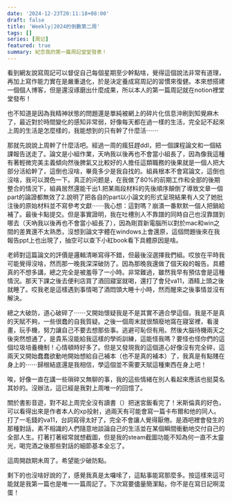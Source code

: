 ```yaml
---
date: '2024-12-23T20:11:18+08:00'
draft: false
title: 'Weekly|2024的倒數第二周'
tags: []
series: [周记]
featured: true
summary: 紀念我的第一篇周記堂堂發表！
---
```


看到網友說寫周記可以督促自己每個星期至少幹點啥，覺得這個說法非常有道理，再加上寫作能力實在是嚴重退化，於是決定養成寫周記的習慣來復健。本來想搭建一個個人博客，但是還沒琢磨出什麼成果，所以本人的第一篇周記就在notion裡堂堂發布！

也不知道是因為我精神狀態的問題還是單純被網上的碎片化信息沖刷到知覺麻木了，最近對於時間變化的感知非常弱，好像每天都在過一樣的生活，完全記不起來上周的生活是怎麼樣的，我能想到的只有幹了什麼活⋯⋯

那就先說說上周幹了什麼活吧。經過一周的瘋狂趕ddl，把一個課程論文和一個結課報告送走了。論文是小組作業，天吶我以後再也不會當小組長了，因為像我這種有著輕微完美主義傾向然後脾氣又比較好的人擔任這類職務的後果就是一個人把大部分活給幹了，這倒也沒啥，畢竟多少是我自找的。組員根本不會寫論文，這倒也沒啥，我可以潤色一下。真正的问题是，在我做了80%的前期工作和全部的後期整合的情況下，組員居然還能干出1.把某兩段材料的先後順序顛倒了導致文章一個part的論證都無效了2.說明了把各自的part以小論文的形式呈現結果有人交了她批注後的原始材料並不寫參考文獻⋯⋯我心想：這對嗎？崩潰一番默默一個人把鍋給補了。最後卡點提交。但是事實證明，我在吐槽別人不靠譜的同時自己也沒靠譜到哪去（天吶我以後再也不會當小組長了），因為剛買新電腦所以對於mac和win之間的差異還不太熟悉，沒想到論文字體在windows上會還原，這個問題後來在我報告ppt上也出現了，抽空可以查下小紅book看下具體原因是啥。

老師對這篇論文的評價是邏輯清晰寫得不錯，但最後沒選擇我們組。哎放在平時我可能覺得沒啥，然而那一晚我深深破防了。因為那晚我還做了個天殺的報告。具體真的不想多講，總之完全是被羞辱了一小時。非常難過，雖然我早有預估會是這種情況。那天下課之後去便利店買了酒回寢室就喝，還打了會兒va11，酒精上頭之後就睡了。哎我老是這樣遇到事情喝了酒悶頭大睡十小時，然而醒來之後事情並沒有解決。

總之大破防，道心破碎了⋯⋯又開始懷疑我是不是其實不適合學這個，我是不是真的天賦不夠，一些很蠢的自我質疑。之後一個周末就很頹廢地窩在寢室裡，看漫畫，玩手機，努力讓自己不要去想那些事。逃避可恥但有用。然後大腦待機兩天之後突然想通了，是貴系沒能給我這樣的學術訓練，這能怪我嗎？要怪也怪你們的這個垃圾培養機制！心情頓時好多了。但是又發現我的這個道心好像沒有完全碎，這兩天又開始蠢蠢欲動地開始想給自己補本（也不是真的補本）了，我真是有點賤在身上的⋯⋯歸根結底還是我相信，學這個並不需要天賦這種東西在身上吧！

唉，好像一直在講一些瑣碎又無聊的事，我的這些情緒在別人看起來應該也挺莫名其妙的。沒辦法，這已經是我對上周唯一的回憶了。

關於書影音遊，對不起上周完全沒有讀書（）把迷宮飯看完了！米斯倫真的好色，可以看得出來是作者本人的xp投射，過兩天有可能會寫一篇卡布爾和他的同人。打了一毛錢的va11，台詞寫得太好了，完全不會讓人覺得厭倦。是酒吧裡會發生的那種對話，素不相識的人們隨意地談論自己的生活並在某個瞬間衝動地交付自己的全部人生。打著打著經常就想截圖，但是我的steam截圖功能不知為何一直不太靈光，喝完酒之後那些對話的細節基本全忘了。

這周開啟期末周了。希望能少破防點。

剩下的也沒啥好說的了，感覺我真是太囉嗦了，這點事能寫那麼多。按這樣來這可能就是我第一篇也是唯一一篇周記了。下次寫要儘量簡潔點，你不是在寫日記啊混蛋！